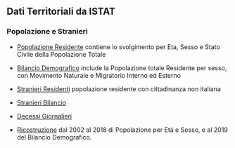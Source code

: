 ## Dati Territoriali da ISTAT

### Popolazione e Stranieri

- [Popolazione Residente](https://demo.istat.it/popres/index.php?anno=2022) contiene lo svolgimento per Eta, Sesso e Stato Civile della Popolazione Totale
- [Bilancio Demografico](https://demo.istat.it/bil/index.php?anno=2020) include la Popolazione totale Residente per sesso, con Movimento Naturale e Migratorio Interno ed Esterno
- [Stranieri Residenti](https://demo.istat.it/strasa2022/index.html) popolazione residente con cittadinanza non italiana
- [Stranieri Bilancio](https://demo.istat.it/str2020/index.html)
- [Decessi Giornalieri]()

- [Ricostruzione](https://demo.istat.it/ricostruzione/index.php) dal 2002 al 2018 di Popolazione per Età e Sesso, e al 2019 del Bilancio Demografico.
